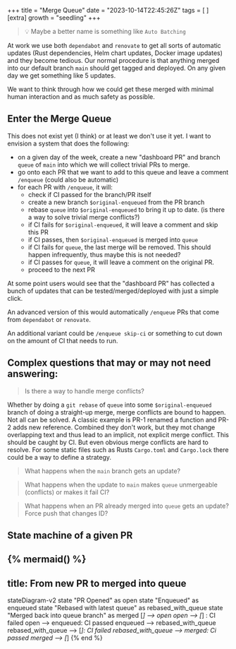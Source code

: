 +++
title = "Merge Queue"
date = "2023-10-14T22:45:26Z"
tags = [  ]
[extra]
growth = "seedling"
+++

> 💡 Maybe a better name is something like `Auto Batching`

At work we use both `dependabot` and `renovate` to get all sorts of automatic updates (Rust dependencies, Helm chart updates, Docker image updates) and they become tedious.
Our normal procedure is that anything merged into our default branch `main` should get tagged and deployed.
On any given day we get something like 5 updates.

We want to think through how we could get these merged with minimal human interaction and as much safety as possible.

## Enter the Merge Queue

This does not exist yet (I think) or at least we don't use it yet.
I want to envision a system that does the following:

* on a given day of the week, create a new "dashboard PR" and branch `queue` of `main` into which we will collect trivial PRs to merge.
* go onto each PR that we want to add to this queue and leave a comment `/enqueue` (could also be automatic)
* for each PR with `/enqueue`, it will:
    * check if CI passed for the branch/PR itself
    * create a new branch `$original-enqueued` from the PR branch
    * rebase `queue` into `$original-enqueued` to bring it up to date. (is there a way to solve trivial merge conflicts?)
    * if CI fails for `$original-enqueued`, it will leave a comment and skip this PR
    * if CI passes, then `$original-enqueued` is merged into `queue`
    * if CI fails for `queue`, the last merge will be removed. This should happen infrequently, thus maybe this is not needed?
    * if CI passes for `queue`, it will leave a comment on the original PR.
    * proceed to the next PR

At some point users would see that the "dashboard PR" has collected a bunch of updates that can be tested/merged/deployed with just a simple click.

An advanced version of this would automatically `/enqueue` PRs that come from `dependabot` or `renovate`.

An additional variant could be `/enqueue skip-ci` or something to cut down on the amount of CI that needs to run.

## Complex questions that may or may not need answering:

> Is there a way to handle merge conflicts?

Whether by doing a `git rebase` of `queue` into some `$original-enqueued` branch of doing a straight-up merge,
merge conflicts are bound to happen.
Not all can be solved.
A classic example is PR-1 renamed a function and PR-2 adds new reference.
Combined they don't work, but they mot change overlapping text and thus lead to an implicit, not explicit merge conflict.
This should be caught by CI.
But even obvious merge conflicts are hard to resolve.
For some static files such as Rusts `Cargo.toml` and `Cargo.lock` there could be a way to define a strategy.

> What happens when the `main` branch gets an update?

> What happens when the update to `main` makes `queue` unmergeable (conflicts) or makes it fail CI?

> What happens when an PR already merged into `queue` gets an update? Force push that changes ID?

## State machine of a given PR

{% mermaid() %}
---
title: From new PR to merged into queue
---
stateDiagram-v2
    state "PR Opened" as open
    state "Enqueued" as enqueued
    state "Rebased with latest queue" as rebased_with_queue
    state "Merged back into queue branch" as merged
    [*] --> open
    open --> [*] : CI failed
    open --> enqueued: CI passed
    enqueued --> rebased_with_queue
    rebased_with_queue --> [*]: CI failed
    rebased_with_queue --> merged: Ci passed
    merged --> [*]
{% end %}

